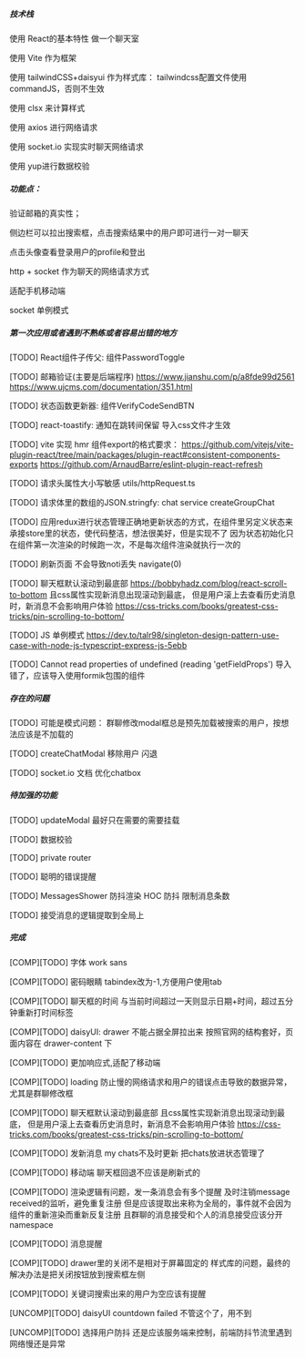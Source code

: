 ##### 技术栈
使用 React的基本特性 做一个聊天室

使用 Vite 作为框架

使用 tailwindCSS+daisyui 作为样式库：
	tailwindcss配置文件使用commandJS，否则不生效

使用 clsx 来计算样式

使用 axios 进行网络请求

使用 socket.io 实现实时聊天网络请求

使用 yup进行数据校验

##### 功能点：
验证邮箱的真实性；

侧边栏可以拉出搜索框，点击搜索结果中的用户即可进行一对一聊天

点击头像查看登录用户的profile和登出

http + socket 作为聊天的网络请求方式

适配手机移动端

socket 单例模式

##### 第一次应用或者遇到不熟练或者容易出错的地方

[TODO] React组件子传父: 组件PasswordToggle

[TODO] 邮箱验证(主要是后端程序)
https://www.jianshu.com/p/a8fde99d2561
https://www.ujcms.com/documentation/351.html

[TODO] 状态函数更新器: 组件VerifyCodeSendBTN

[TODO] react-toastify: 通知在跳转间保留 导入css文件才生效

[TODO] vite 实现 hmr 组件export的格式要求：
https://github.com/vitejs/vite-plugin-react/tree/main/packages/plugin-react#consistent-components-exports
https://github.com/ArnaudBarre/eslint-plugin-react-refresh

[TODO] 请求头属性大小写敏感 utils/httpRequest.ts

[TODO] 请求体里的数组的JSON.stringfy: chat service createGroupChat

[TODO] 应用redux进行状态管理正确地更新状态的方式，在组件里另定义状态来承接store里的状态，使代码整洁，想法很美好，但是实现不了
因为状态初始化只在组件第一次渲染的时候跑一次，不是每次组件渲染就执行一次的

[TODO] 刷新页面 不会导致noti丢失 navigate(0)

[TODO] 聊天框默认滚动到最底部 
https://bobbyhadz.com/blog/react-scroll-to-bottom
且css属性实现新消息出现滚动到最底， 但是用户滚上去查看历史消息时，新消息不会影响用户体验
https://css-tricks.com/books/greatest-css-tricks/pin-scrolling-to-bottom/

[TODO] JS 单例模式
https://dev.to/talr98/singleton-design-pattern-use-case-with-node-js-typescript-express-js-5ebb

[TODO] Cannot read properties of undefined (reading 'getFieldProps')
导入错了，应该导入使用formik包围的组件

##### 存在的问题

[TODO] 可能是模式问题： 群聊修改modal框总是预先加载被搜索的用户，按想法应该是不加载的

[TODO] createChatModal 移除用户 闪退

[TODO] socket.io 文档 优化chatbox

##### 待加强的功能



[TODO] updateModal 最好只在需要的需要挂载

[TODO] 数据校验

[TODO] private router

[TODO] 聪明的错误提醒

[TODO] MessagesShower 防抖渲染 HOC 防抖 限制消息条数

[TODO] 接受消息的逻辑提取到全局上

##### 完成
[COMP][TODO] 字体 work sans

[COMP][TODO] 密码眼睛 tabindex改为-1,方便用户使用tab

[COMP][TODO] 聊天框的时间 与当前时间超过一天则显示日期+时间，超过五分钟重新打时间标签

[COMP][TODO] daisyUI: drawer 不能占据全屏拉出来
						 按照官网的结构套好，页面内容在 drawer-content 下

[COMP][TODO] 更加响应式,适配了移动端

[COMP][TODO] loading 防止慢的网络请求和用户的错误点击导致的数据异常， 尤其是群聊修改框  

[COMP][TODO] 聊天框默认滚动到最底部 且css属性实现新消息出现滚动到最底， 但是用户滚上去查看历史消息时，新消息不会影响用户体验
https://css-tricks.com/books/greatest-css-tricks/pin-scrolling-to-bottom/

[COMP][TODO] 发新消息 my chats不及时更新 把chats放进状态管理了

[COMP][TODO] 移动端 聊天框回退不应该是刷新式的

[COMP][TODO] 渲染逻辑有问题，发一条消息会有多个提醒 及时注销message received的监听，避免重复注册 但是应该提取出来称为全局的，事件就不会因为组件的重新渲染而重新反复注册 且群聊的消息接受和个人的消息接受应该分开 namespace

[COMP][TODO] 消息提醒

[COMP][TODO] drawer里的关闭不是相对于屏幕固定的 样式库的问题，最终的解决办法是把关闭按钮放到搜索框左侧

[COMP][TODO] 关键词搜索出来的用户为空应该有提醒

[UNCOMP][TODO] daisyUI countdown failed 不管这个了，用不到

[UNCOMP][TODO] 选择用户防抖 还是应该服务端来控制，前端防抖节流里遇到网络慢还是异常
